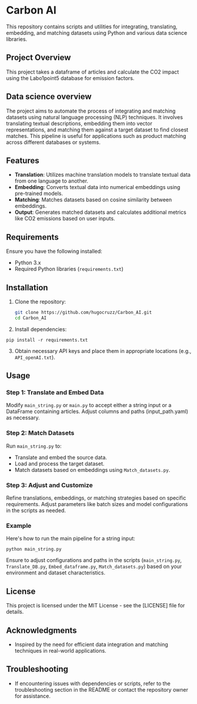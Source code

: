# Carbon AI 

This repository contains scripts and utilities for integrating, translating, embedding, and matching datasets using Python and various data science libraries.

## Project Overview

This project takes a dataframe of articles and calculate the CO2 impact using the Labo1point5 database for emission factors.

## Data science overview
The project aims to automate the process of integrating and matching datasets using natural language processing (NLP) techniques. It involves translating textual descriptions, embedding them into vector representations, and matching them against a target dataset to find closest matches. This pipeline is useful for applications such as product matching across different databases or systems.

## Features

- **Translation**: Utilizes machine translation models to translate textual data from one language to another.
- **Embedding**: Converts textual data into numerical embeddings using pre-trained models.
- **Matching**: Matches datasets based on cosine similarity between embeddings.
- **Output**: Generates matched datasets and calculates additional metrics like CO2 emissions based on user inputs.

## Requirements

Ensure you have the following installed:

- Python 3.x
- Required Python libraries (`requirements.txt`)

## Installation

1. Clone the repository:

   ```bash
   git clone https://github.com/hugocruzz/Carbon_AI.git
   cd Carbon_AI
   ```

2. Install dependencies:

```pip install -r requirements.txt```


3. Obtain necessary API keys and place them in appropriate locations (e.g., `API_openAI.txt`).

## Usage

### Step 1: Translate and Embed Data

Modify `main_string.py` or `main.py` to accept either a string input or a DataFrame containing articles. Adjust columns and paths (input_path.yaml) as necessary.

### Step 2: Match Datasets

Run `main_string.py` to:
- Translate and embed the source data.
- Load and process the target dataset.
- Match datasets based on embeddings using `Match_datasets.py`.

### Step 3: Adjust and Customize

Refine translations, embeddings, or matching strategies based on specific requirements. Adjust parameters like batch sizes and model configurations in the scripts as needed.

### Example

Here's how to run the main pipeline for a string input:

```python main_string.py```


Ensure to adjust configurations and paths in the scripts (`main_string.py`, `Translate_DB.py`, `Embed_dataframe.py`, `Match_datasets.py`) based on your environment and dataset characteristics.

## License

This project is licensed under the MIT License - see the [LICENSE] file for details.

## Acknowledgments

- Inspired by the need for efficient data integration and matching techniques in real-world applications.

## Troubleshooting

- If encountering issues with dependencies or scripts, refer to the troubleshooting section in the README or contact the repository owner for assistance.
